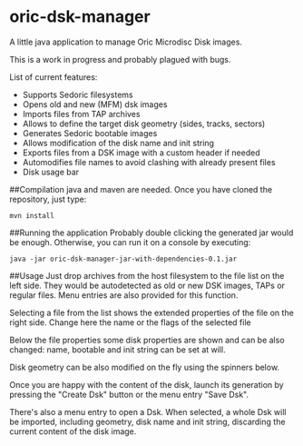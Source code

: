 # oric-dsk-manager

A little java application to manage Oric Microdisc Disk images. 

This is a work in progress and probably plagued with bugs.

List of current features:
- Supports Sedoric filesystems
- Opens old and new (MFM) dsk images
- Imports files from TAP archives
- Allows to define the target disk geometry (sides, tracks, sectors)
- Generates Sedoric bootable images
- Allows modification of the disk name and init string
- Exports files from a DSK image with a custom header if needed
- Automodifies file names to avoid clashing with already present files
- Disk usage bar

##Compilation
java and maven are needed. Once you have cloned the repository, just type:

    mvn install
    
##Running the application
Probably double clicking the generated jar would be enough. Otherwise, you can run it on a console by executing:

    java -jar oric-dsk-manager-jar-with-dependencies-0.1.jar
    
##Usage
Just drop archives from the host filesystem to the file list on the left side. They would be autodetected as old or new DSK images, TAPs or regular files. Menu entries are also provided for this function.

Selecting a file from the list shows the extended properties of the file on the right side. Change here the name or the flags of the selected file

Below the file properties some disk properties are shown and can be also changed: name, bootable and init string can be set at will.

Disk geometry can be also modified on the fly using the spinners below.

Once you are happy with the content of the disk, launch its generation by pressing the "Create Dsk" button or the menu entry "Save Dsk".

There's also a menu entry to open a Dsk. When selected, a whole Dsk will be imported, including geometry, disk name and init string, discarding the current content of the disk image.



